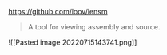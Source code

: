 https://github.com/loov/lensm

> A tool for viewing assembly and source.

![[Pasted image 20220715143741.png]]